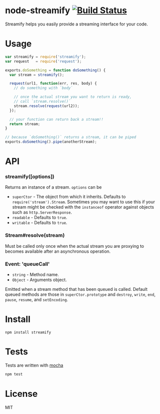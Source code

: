 # node-streamify [![Build Status](https://secure.travis-ci.org/fent/node-streamify.png)](http://travis-ci.org/fent/node-streamify)

Streamify helps you easily provide a streaming interface for your code.


# Usage

```js
var streamify = require('streamify');
var request   = require('request');

exports.doSomething = function doSomething() {
  var stream = streamify();

  request(url1, function(err, res, body) {
    // do something with `body`

    // once the actual stream you want to return is ready,
    // call `stream.resolve()`
    stream.resolve(request(url2));
  });

  // your function can return back a stream!!
  return stream;
}

// because `doSomething()` returns a stream, it can be piped
exports.doSomething().pipe(anotherStream);
```


# API
### streamify([options])

Returns an instance of a stream. `options` can be

* `superCtor` - The object from which it inherits. Defaults to `require('stream').Stream`. Sometimes you may want to use this if your stream might be checked with the `instanceof` operator against objects such as `http.ServerResponse`.
* `readable` - Defaults to `true`.
* `writable` - Defaults to `true`.

### Stream#resolve(stream)

Must be called only once when the actual stream you are proxying to becomes available after an asynchronous operation.

### Event: 'queueCall'
* `string` - Method name.
* `Object` - Arguments object.

Emitted when a stream method that has been queued is called. Default queued methods are those in `superCtor.prototype` and `destroy`, `write`, `end`, `pause`, `resume`, and `setEncoding`.


# Install

    npm install streamify


# Tests
Tests are written with [mocha](http://visionmedia.github.com/mocha/)

```bash
npm test
```

# License
MIT
